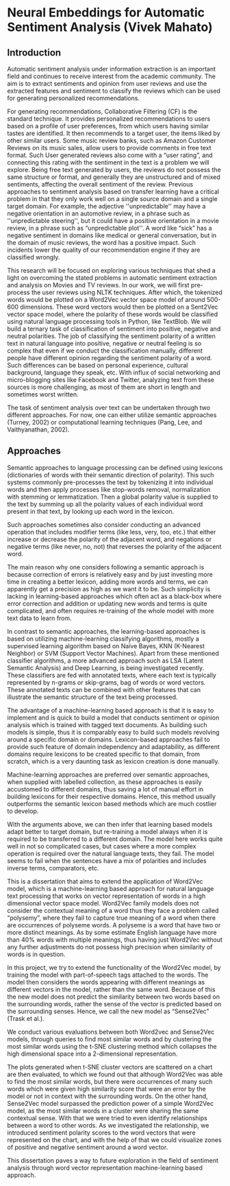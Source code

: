 

# Neural Embeddings for Automatic Sentiment Analysis (Vivek Mahato)

## Introduction
Automatic sentiment analysis under information extraction is an important field and continues to receive interest from the academic community. The aim is to extract sentiments and opinion from user reviews and use the extracted features and sentiment to classify the reviews which can be used for generating personalized recommendations.

For generating recommendations, Collaborative Filtering (CF) is the standard technique. It provides personalized recommendations to users based on a profile of user preferences, from which users having similar tastes are identified. It then recommends to a target user, the items liked by other similar users. Some music review banks, such as Amazon Customer Reviews on its music sales, allow users to provide comments in free text format. Such User generated reviews also come with a “user rating”, and connecting this rating with the sentiment in the text is a problem we will explore. Being free text generated by users, the reviews do not possess the same structure or format, and generally they are unstructured and of mixed sentiments, affecting the overall sentiment of the review. Previous approaches to sentiment analysis based on transfer learning have a critical problem in that they only work well on a single source domain and a single target domain. For example, the adjective ''unpredictable'' may have a negative orientation in an automotive review, in a phrase such as ''unpredictable steering'', but it could have a positive orientation in a movie review, in a phrase such as “unpredictable plot''. A word like “sick” has a negative sentiment in domains like medical or general conversation, but in the domain of music reviews, the word has a positive impact. Such incidents lower the quality of our recommendation engine if they are classified wrongly.

This research will be focused on exploring various techniques that shed a light on overcoming the stated problems in automatic sentiment extraction and analysis on Movies and TV reviews. In our work, we will first pre-process the user reviews using NLTK techniques. After which, the tokenized words would be plotted on a Word2Vec vector space model of around 500-600 dimensions. These word vectors would then be plotted on a Sent2Vec vector space model, where the polarity of these words would be classified using natural language processing tools in Python, like TextBlob. We will build a ternary task of classification of sentiment into positive, negative and neutral polarities. 
The job of classifying the sentiment polarity of a written text in natural language into positive, negative or neutral feeling is so complex that even if we conduct the classification manually, different people have different opinion regarding the sentiment polarity of a word. Such differences can be based on personal experience, cultural background, language they speak, etc. With influx of social networking and micro-blogging sites like Facebook and Twitter, analyzing text from these sources is more challenging, as most of them are short in length and sometimes worst written.

 
The task of sentiment analysis over text can be undertaken through two different approaches. For now, one can either utilize semantic approaches (Turney, 2002) or computational learning techniques (Pang, Lee, and Vaithyanathan, 2002).

## Approaches

Semantic approaches to language processing can be defined using lexicons (dictionaries of words with their semantic direction of polarity). This such systems commonly pre-processes the text by tokenizing it into individual words and then apply processes like stop-words removal, normalization with stemming or lemmatization. Then a global polarity value is supplied to the text by summing up all the polarity values of each individual word present in that text, by looking up each word in the lexicon.

Such approaches sometimes also consider conducting an advanced operation that includes modifier terms (like less, very, too, etc.) that either increase or decrease the polarity of the adjacent word, and negations or negative terms (like never, no, not) that reverses the polarity of the adjacent word.

The main reason why one considers following a semantic approach is because correction of errors is relatively easy and by just investing more time in creating a better lexicon, adding more words and terms, we can apparently get a precision as high as we want it to be. Such simplicity is lacking in learning-based approaches which often act as a black-box where error correction and addition or updating new words and terms is quite complicated, and often requires re-training of the whole model with more text data to learn from.

In contrast to semantic approaches, the learning-based approaches is based on utilizing machine-learning classifying algorithms, mostly a supervised learning algorithm based on Naïve Bayes, KNN (K-Nearest Neighbor) or SVM (Support Vector Machines). Apart from these mentioned classifier algorithms, a more advanced approach such as LSA (Latent Semantic Analysis) and Deep Learning, is being investigated recently. These classifiers are fed with annotated texts, where each text is typically represented by n-grams or skip-grams, bag of words or word vectors. These annotated texts can be combined with other features that can illustrate the semantic structure of the text being processed.

The advantage of a machine-learning based approach is that it is easy to implement and is quick to build a model that conducts sentiment or opinion analysis which is trained with tagged text documents. As building such models is simple, thus it is comparably easy to build such models revolving around a specific domain or domains. Lexicon-based approaches fail to provide such feature of domain independency and adaptability, as different domains require lexicons to be created specific to that domain, from scratch, which is a very daunting task as lexicon creation is done manually.


Machine-learning approaches are preferred over semantic approaches, when supplied with labelled collection, as these approaches is easily accustomed to different domains, thus saving a lot of manual effort in building lexicons for their respective domains. Hence, this method usually outperforms the semantic lexicon based methods which are much costlier to develop. 

With the arguments above, we can then infer that learning based models adapt better to target domain, but re-training a model always when it is required to be transferred to a different domain. The model here works quite well in not so complicated cases, but cases where a more complex operation is required over the natural language texts, they fail. The model seems to fail when the sentences have a mix of polarities and includes inverse terms, comparators, etc.

This is a  dissertation that aims to extend the application of Word2Vec model, which is a machine-learning based approach for natural language text processing that works on vector representation of words in a high dimensional vector space model. Word2Vec family models does not consider the contextual meaning of a word thus they face a problem called “polysemy”, where they fail to capture true meaning of a word when there are occurrences of polyseme words. A polyseme is a word that have two or more distinct meanings. As by some estimate English language have more than 40% words with multiple meanings, thus having just Word2Vec without any further adjustments do not possess high precision when similarity of words is in question.

In this project, we try to extend the functionality of the Word2Vec model, by training the model with part-of-speech tags attached to the words. The model then considers the words appearing with different meanings as different vectors in the model, rather than the same word. Because of this the new model does not predict the similarity between two words based on the surrounding words, rather the sense of the vector is predicted based on the surrounding senses. Hence, we call the new model as “Sense2Vec” (Trask et al.).

We conduct various evaluations between both Word2vec and Sense2Vec models, through queries to find most similar words and by clustering the most similar words using the t-SNE clustering method which collapses the high dimensional space into a 2-dimensional representation.

The plots generated when t-SNE cluster vectors are scattered on a chart are then evaluated, to which we found out that although Word2Vec was able to find the most similar words, but there were occurrences of many such words which were given high similarity score that were an error by the model or not in context with the surrounding words. On the other hand, Sense2Vec model surpassed the prediction power of a simple Word2Vec model, as the most similar words in a cluster were sharing the same contextual sense. With that we were tried to even identify relationships between a word to other words. As we investigated the relationship, we introduced sentiment polarity scores to the word vectors that were represented on the chart, and with the help of that we could visualize zones of positive and negative sentiment around a word vector.

This dissertation paves a way to future exploration in the field of sentiment analysis through word vector representation machine-learning based approach.
